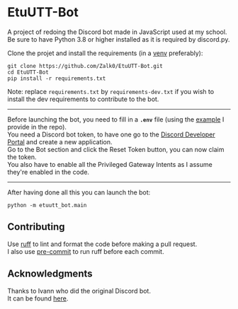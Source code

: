 # EtuUTT-Bot

A project of redoing the Discord bot made in JavaScript used at my school.  
Be sure to have Python 3.8 or higher installed as it is required by discord.py.

Clone the projet and install the requirements (in a
[venv](https://docs.python.org/library/venv.html) preferably):

```
git clone https://github.com/Zalk0/EtuUTT-Bot.git
cd EtuUTT-Bot
pip install -r requirements.txt
```

Note: replace `requirements.txt` by `requirements-dev.txt` if you wish to install the dev
requirements to contribute to the bot.

---
Before launching the bot, you need to fill in a **`.env`** file (using
the [example](https://github.com/Zalk0/EtuUTT-Bot/blob/main/.env.example)
I provide in the repo).  
You need a Discord bot token, to have one go to
the [Discord Developer Portal](https://discord.com/developers) and create a new
application.  
Go to the Bot section and click the Reset Token button, you can now claim the token.  
You also have to enable all the Privileged Gateway Intents as I assume they're enabled in the code.

---
After having done all this you can launch the bot:

```
python -m etuutt_bot.main
```

## Contributing

Use [ruff](https://github.com/astral-sh/ruff) to lint and format the code before making a pull request.  
I also use [pre-commit](https://github.com/pre-commit/pre-commit) to run ruff before each commit.

## Acknowledgments

Thanks to Ivann who did the original Discord bot.  
It can be found [here](https://github.com/ungdev/discord_bot_firewall).

